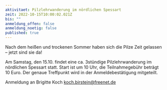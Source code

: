 ```yaml
---
aktivitaet: Pilzlehrwanderung im nördlichen Spessart
zeit: 2022-10-15T10:00:02.021Z
bis: ""
anmeldung_offen: false
anmeldung_noetig: false
published: true
---
```

Nach dem heißen und trockenen Sommer haben sich die Pilze Zeit gelassen – jetzt sind sie da!

Am Samstag, den 15.10. findet eine ca. 3stündige Pilzlehrwanderung im nördlichen Spessart statt. Start ist um 10 Uhr, die Teilnahmegebühr beträgt 10 Euro. Der genaue Treffpunkt wird in der Anmeldebestätigung mitgeteilt.

Anmeldung an Brigitte Koch
koch.birstein@freenet.de
